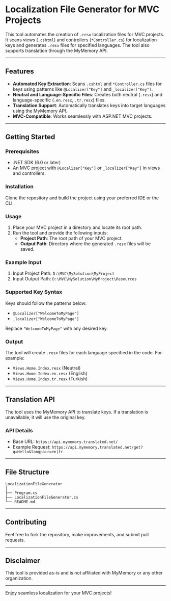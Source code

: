 
# Localization File Generator for MVC Projects

This tool automates the creation of `.resx` localization files for MVC projects. It scans views (`.cshtml`) and controllers (`*Controller.cs`) for localization keys and generates `.resx` files for specified languages. The tool also supports translation through the MyMemory API.

---

## Features

- **Automated Key Extraction**: Scans `.cshtml` and `*Controller.cs` files for keys using patterns like `@Localizer["Key"]` and `_localizer["Key"]`.
- **Neutral and Language-Specific Files**: Creates both neutral (`.resx`) and language-specific (`.en.resx`, `.tr.resx`) files.
- **Translation Support**: Automatically translates keys into target languages using the MyMemory API.
- **MVC-Compatible**: Works seamlessly with ASP.NET MVC projects.

---

## Getting Started

### Prerequisites

- .NET SDK (6.0 or later)
- An MVC project with `@Localizer["Key"]` or `_localizer["Key"]` in views and controllers.

### Installation

Clone the repository and build the project using your preferred IDE or the CLI.

### Usage

1. Place your MVC project in a directory and locate its root path.
2. Run the tool and provide the following inputs:
    - **Project Path**: The root path of your MVC project.
    - **Output Path**: Directory where the generated `.resx` files will be saved.

### Example Input

1. Input Project Path: `D:\MVC\MySolution\MyProject`
2. Input Output Path: `D:\MVC\MySolution\MyProject\Resources`

### Supported Key Syntax

Keys should follow the patterns below:

- `@Localizer["WelcomeToMyPage"]`
- `_localizer["WelcomeToMyPage"]`

Replace `"WelcomeToMyPage"` with any desired key.

### Output

The tool will create `.resx` files for each language specified in the code. For example:

- `Views.Home.Index.resx` (Neutral)
- `Views.Home.Index.en.resx` (English)
- `Views.Home.Index.tr.resx` (Turkish)

---

## Translation API

The tool uses the MyMemory API to translate keys. If a translation is unavailable, it will use the original key.

### API Details

- Base URL: `https://api.mymemory.translated.net/`
- Example Request: `https://api.mymemory.translated.net/get?q=Hello&langpair=en|tr`

---

## File Structure

```
LocalizationFileGenerator
│
├── Program.cs
├── LocalizationFileGenerator.cs
└── README.md
```

---

## Contributing

Feel free to fork the repository, make improvements, and submit pull requests.

---

## Disclaimer

This tool is provided as-is and is not affiliated with MyMemory or any other organization.

---

Enjoy seamless localization for your MVC projects!
